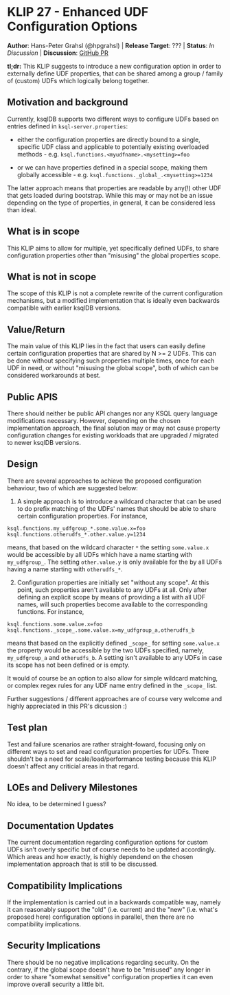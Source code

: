 # KLIP 27 - Enhanced UDF Configuration Options

**Author**: Hans-Peter Grahsl (@hpgrahsl) | 
**Release Target**: ??? | 
**Status**: _In Discussion_ | 
**Discussion**: [GitHub PR](https://github.com/confluentinc/ksql/pull/???)

**tl;dr:** This KLIP suggests to introduce a new configuration option in order to externally define UDF properties, that can be shared among a group / family of (custom) UDFs which logically belong together.

## Motivation and background

Currently, ksqlDB supports two different ways to configure UDFs based on entries defined in `ksql-server.properties`:

* either the configuration properties are directly bound to a single, specific UDF class and applicable to potentially existing overloaded methods - e.g. `ksql.functions.<myudfname>.<mysetting>=foo`

* or we can have properties defined in a special scope, making them globally accessible - e.g. `ksql.functions._global_.<mysetting>=1234`

The latter approach means that properties are readable by any(!) other UDF that gets loaded during bootstrap. While this may or may not be an issue depending on the type of properties, in general, it can be considered less than ideal.

## What is in scope

This KLIP aims to allow for multiple, yet specifically defined UDFs, to share configuration properties other than "misusing" the global properties scope.

## What is not in scope

The scope of this KLIP is not a complete rewrite of the current configuration mechanisms, but a modified implementation that is ideally even backwards compatible with earlier ksqlDB versions.

## Value/Return

The main value of this KLIP lies in the fact that users can easily define certain configuration properties that are shared by N >= 2 UDFs. This can be done without specifying such properties multiple times, once for each UDF in need, or without "misusing the global scope", both of which can be considered workarounds at best.

## Public APIS

There should neither be public API changes nor any KSQL query language modifications necessary. However, depending on the chosen implementation approach, the final solution may or may not cause property configuration changes for existing workloads that are upgraded / migrated to newer ksqlDB versions.

## Design

There are several approaches to achieve the proposed configuration behaviour, two of which are suggested below:

1. A simple approach is to introduce a wildcard character that can be used to do prefix matching of the UDFs' names that should be able to share certain configuration properties. For instance,

```properties
ksql.functions.my_udfgroup_*.some.value.x=foo
ksql.functions.otherudfs_*.other.value.y=1234
```

means, that based on the wildcard character `*` the setting `some.value.x` would be accessible by all UDFs which have a name starting with `my_udfgroup_`. The setting `other.value.y` is only available for the by all UDFs having a name starting with `otherudfs_*`.

2. Configuration properties are initially set "without any scope". At this point, such properties aren't available to any UDFs at all. Only after defining an explicit scope by means of providing a list with all UDF names, will such properties become available to the corresponding functions. For instance, 

```properties
ksql.functions.some.value.x=foo
ksql.functions._scope_.some.value.x=my_udfgroup_a,otherudfs_b
```

means that based on the explicitly defined `_scope_` for setting `some.value.x` the property would be accessible by the two UDFs specified, namely, `my_udfgroup_a` and `otherudfs_b`. A setting isn't available to any UDFs in case its scope has not been defined or is empty.

It would of course be an option to also allow for simple wildcard matching, or complex regex rules for any UDF name entry defined in the `_scope_` list.

Further suggestions / different approaches are of course very welcome and highly appreciated in this PR's dicussion :)

## Test plan

Test and failure scenarios are rather straight-foward, focusing only on different ways to set and read configuration properties for UDFs. There shouldn't be a need for scale/load/performance testing because this KLIP doesn't affect any criticial areas in that regard.

## LOEs and Delivery Milestones

No idea, to be determined I guess?

## Documentation Updates

The current documentation regarding configuration options for custom UDFs isn't overly specific but of course needs to be updated accordingly. Which areas and how exactly, is highly dependend on the chosen implementation approach that is still to be discussed.

## Compatibility Implications

If the implementation is carried out in a backwards compatible way, namely it can reasonably support the "old" (i.e. current) and the "new" (i.e. what's proposed here) configuration options in parallel, then there are no compatibility implications.

## Security Implications

There should be no negative implications regarding security. On the contrary, if the global scope doesn't have to be "misused" any longer in order to share "somewhat sensitive" configuration properties it can even improve overall security a little bit.
